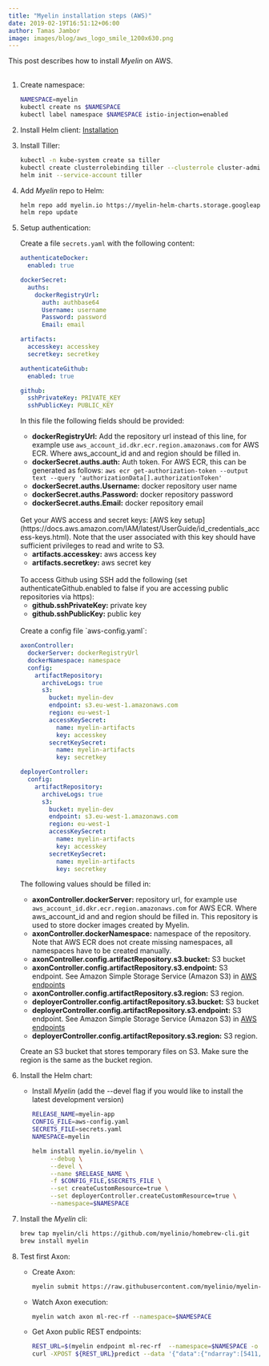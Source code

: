 ```yaml
---
title: "Myelin installation steps (AWS)"
date: 2019-02-19T16:51:12+06:00
author: Tamas Jambor
image: images/blog/aws_logo_smile_1200x630.png
---
```


This post describes how to install *Myelin* on AWS.
<br><br>

<!--more-->

1. Create namespace:

    ```bash
    NAMESPACE=myelin
    kubectl create ns $NAMESPACE
    kubectl label namespace $NAMESPACE istio-injection=enabled
    ```

2. Install Helm client: [Installation](https://github.com/helm/helm/blob/master/docs/install.md)

3. Install Tiller:

    ```bash
    kubectl -n kube-system create sa tiller
    kubectl create clusterrolebinding tiller --clusterrole cluster-admin --serviceaccount=kube-system:tiller
    helm init --service-account tiller
    ```

4. Add *Myelin* repo to Helm:

    ```bash
    helm repo add myelin.io https://myelin-helm-charts.storage.googleapis.com/
    helm repo update
    ```

5. Setup authentication:
    
    Create a file `secrets.yaml` with the following content:

    ```yaml
    authenticateDocker:
      enabled: true

    dockerSecret:
      auths:
        dockerRegistryUrl:
          auth: authbase64
          Username: username
          Password: password
          Email: email
    
    artifacts:
      accesskey: accesskey
      secretkey: secretkey

    authenticateGithub:
      enabled: true
    
    github:
      sshPrivateKey: PRIVATE_KEY
      sshPublicKey: PUBLIC_KEY
    ```

    In this file the following fields should be provided:
    
    - **dockerRegistryUrl:** Add the repository url instead of this line, for example use `aws_account_id.dkr.ecr.region.amazonaws.com` for AWS ECR. 
    Where aws_account_id and and region should be filled in.
    - **dockerSecret.auths.auth:** Auth token. For AWS ECR, this can be generated as follows: `aws ecr get-authorization-token --output text --query 'authorizationData[].authorizationToken'`
    - **dockerSecret.auths.Username:** docker repository user name
    - **dockerSecret.auths.Password:** docker repository password
    - **dockerSecret.auths.Email:** docker repository email

    <br/>
    Get your AWS access and secret keys: [AWS key setup](https://docs.aws.amazon.com/IAM/latest/UserGuide/id_credentials_access-keys.html).
    Note that the user associated with this key should have sufficient privileges to read and write to S3.
     
    - **artifacts.accesskey:** aws access key
    - **artifacts.secretkey:** aws secret key

    <br/>
    To access Github using SSH add the following (set authenticateGithub.enabled to false if you are accessing public repositories
     via https):
    
    - **github.sshPrivateKey:** private key
    - **github.sshPublicKey:** public key

    <br/>
    Create a config file `aws-config.yaml`:

    ```yaml
    axonController:
      dockerServer: dockerRegistryUrl
      dockerNamespace: namespace
      config:
        artifactRepository:
          archiveLogs: true
          s3:
            bucket: myelin-dev
            endpoint: s3.eu-west-1.amazonaws.com
            region: eu-west-1
            accessKeySecret:
              name: myelin-artifacts
              key: accesskey
            secretKeySecret:
              name: myelin-artifacts
              key: secretkey
    
    deployerController:
      config:
        artifactRepository:
          archiveLogs: true
          s3:
            bucket: myelin-dev
            endpoint: s3.eu-west-1.amazonaws.com
            region: eu-west-1
            accessKeySecret:
              name: myelin-artifacts
              key: accesskey
            secretKeySecret:
              name: myelin-artifacts
              key: secretkey
    ```
    
    The following values should be filled in:
    
    - **axonController.dockerServer:** repository url, for example use `aws_account_id.dkr.ecr.region.amazonaws.com` for AWS ECR. 
    Where aws_account_id and and region should be filled in. This repository is used to store docker images created by Myelin.
    - **axonController.dockerNamespace:** namespace of the repository. Note
    that AWS ECR does not create missing namespaces, all namespaces have to be created manually.
    - **axonController.config.artifactRepository.s3.bucket:** S3 bucket
    - **axonController.config.artifactRepository.s3.endpoint:** S3 endpoint. See Amazon Simple Storage Service (Amazon S3) in [AWS endpoints](https://docs.aws.amazon.com/general/latest/gr/rande.html#s3_region)
    - **axonController.config.artifactRepository.s3.region:** S3 region.
    - **deployerController.config.artifactRepository.s3.bucket:** S3 bucket
    - **deployerController.config.artifactRepository.s3.endpoint:** S3 endpoint. See Amazon Simple Storage Service (Amazon S3) in [AWS endpoints](https://docs.aws.amazon.com/general/latest/gr/rande.html#s3_region)
    - **deployerController.config.artifactRepository.s3.region:** S3 region.

    Create an S3 bucket that stores temporary files on S3. Make sure the region is the same as the bucket region.

6. Install the Helm chart:

    - Install *Myelin* (add the --devel flag if you would like to install the latest development version)

        ```bash
        RELEASE_NAME=myelin-app
        CONFIG_FILE=aws-config.yaml
        SECRETS_FILE=secrets.yaml
        NAMESPACE=myelin
        
        helm install myelin.io/myelin \
             --debug \
             --devel \
             --name $RELEASE_NAME \
             -f $CONFIG_FILE,$SECRETS_FILE \
             --set createCustomResource=true \
             --set deployerController.createCustomResource=true \
             --namespace=$NAMESPACE
        ```

7. Install the *Myelin* cli:

    ```bash
    brew tap myelin/cli https://github.com/myelinio/homebrew-cli.git
    brew install myelin
    ```

8. Test first Axon:
    - Create Axon:

        ```bash
        myelin submit https://raw.githubusercontent.com/myelinio/myelin-examples/master/recommender_rf_demo/recommender-demo.yaml --namespace=$NAMESPACE
        ```
    - Watch Axon execution:

        ```bash
        myelin watch axon ml-rec-rf --namespace=$NAMESPACE
        ```
    - Get Axon public REST endpoints:

        ```bash
        REST_URL=$(myelin endpoint ml-rec-rf  --namespace=$NAMESPACE -o json | jq -r '.fixedUrl')
        curl -XPOST ${REST_URL}predict --data '{"data":{"ndarray":[5411, 5439]}}'
        ```